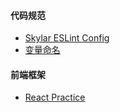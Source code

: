 #### 代码规范

* [Skylar ESLint Config](https://github.com/Roy9102/eslint-config-skylar)
* [变量命名](https://github.com/monkindey/awesome-name)

#### 前端框架

* [React Practice](https://github.com/if12/react-better-practice)



